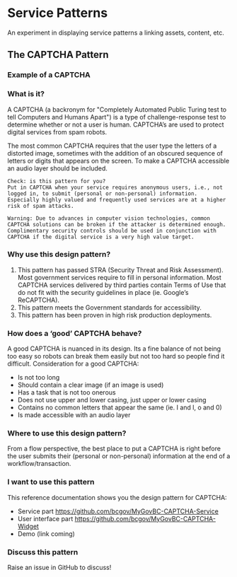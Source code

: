 # Service Patterns

An experiment in displaying service patterns a linking assets, content, etc.

## The CAPTCHA Pattern

### Example of a CAPTCHA 

  


### What is it? 
A CAPTCHA (a backronym  for "Completely Automated Public Turing test to tell Computers and Humans Apart") is a type of challenge-response test to determine whether or not a user is human. CAPTCHA’s are used to protect digital services from spam robots.  

The most common CAPTCHA requires that the user type the letters of a distorted image, sometimes with the addition of an obscured sequence of letters or digits that appears on the screen. To make a CAPTCHA accessible an audio layer should be included. 

```
Check: is this pattern for you? 
Put in CAPTCHA when your service requires anonymous users, i.e., not logged in, to submit (personal or non-personal) information. Especially highly valued and frequently used services are at a higher risk of spam attacks.  

Warning: Due to advances in computer vision technologies, common CAPTCHA solutions can be broken if the attacker is determined enough.  Complimentary security controls should be used in conjunction with CAPTCHA if the digital service is a very high value target.
```

### Why use this design pattern? 
1.	This pattern has passed STRA (Security Threat and Risk Assessment). Most government services require to fill in personal information. Most CAPTCHA services delivered by third parties contain Terms of Use that do not fit with the security guidelines in place (ie. Google’s ReCAPTCHA). 
1.	This pattern meets the Government standards for accessibility. 
1.	This pattern has been proven in high risk production deployments. 

### How does a ‘good’ CAPTCHA behave? 
A good CAPTCHA is nuanced in its design.  Its a fine balance of  not being too easy so robots can break them easily but not too hard so people find it difficult.  Consideration for a good CAPTCHA: 
-	Is not too long 
-	Should contain a clear image (if an image is used)
-	Has a task that is not too onerous 
-	Does not use upper and lower casing, just upper or lower casing 
-	Contains no common letters that appear the same (ie. I and l, o and 0) 
-	Is made accessible with an audio layer

### Where to use this design pattern? 
From a flow perspective, the best place to put a CAPTCHA is right before the user submits their (personal or non-personal) information at the end of a workflow/transaction.  

### I want to use this pattern 
This reference documentation shows you the design pattern for CAPTCHA:

-	Service part https://github.com/bcgov/MyGovBC-CAPTCHA-Service
-	User interface part https://github.com/bcgov/MyGovBC-CAPTCHA-Widget 
-	Demo (link coming) 

### Discuss this pattern 
Raise an issue in GitHub to discuss!

 




